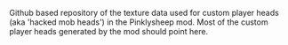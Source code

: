 Github based repository of the texture data used for custom player heads (aka 'hacked mob heads') in the Pinklysheep mod. Most of the custom player heads generated by the mod should point here.
